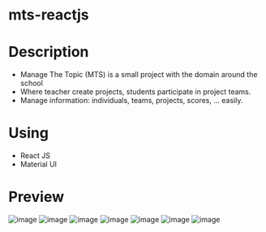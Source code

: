 # mts-reactjs 

# Description
- Manage The Topic (MTS) is a small project with the domain around the school
- Where teacher create projects, students participate in project teams.
- Manage information: individuals, teams, projects, scores, ... easily.

# Using
- React JS
- Material UI

# Preview
![image](https://drive.google.com/uc?export=view&id=1lLTmcpKX6zVc6twaioIVCMz4H1UPri0d)
![image](https://drive.google.com/uc?export=view&id=1eRxkyUp3sEU85z28LFB2IfihWi-OqqWa)
![image](https://drive.google.com/uc?export=view&id=1LGzvQcgZCFXA5ZUV0mEdG7gUEPTrFiZn)
![image](https://drive.google.com/uc?export=view&id=1a6k13TCtYMv00TjZ-Y0Y2lyknuunAQ45)
![image](https://drive.google.com/uc?export=view&id=1-IsCYJZDre7xDFmVUhpTMuOGI21A8-Fd)
![image](https://drive.google.com/uc?export=view&id=1MFmtkVbB5u4NKAaVsdWIOO1tKLWkgRBt)
![image](https://drive.google.com/uc?export=view&id=1eU-1etPtz8AioDyC9dMHG6HxWTF_LCSP)
